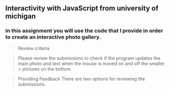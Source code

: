 ## Interactivity with JavaScript from university of michigan

### in this assignment you will use the code that I provide in order to create an interactive photo gallery.

> Review criteria

> Please review the submissions to check if the program updates the main photo and text when the mouse is moved on and off the smaller > pictures on the bottom.

> Providing Feedback
> There are two options for reviewing the submissions.
